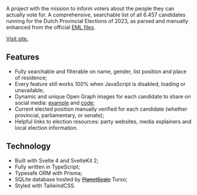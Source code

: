 A project with the mission to inform voters about the people they can actually vote for. A comprehensive, searchable list of all 6.457 candidates running for the Dutch Provincial Elections of 2023, as parsed and manually enhanced from the official [EML files](https://www.kiesraad.nl/verkiezingen/osv-en-eml/eml-standaard). 

[Visit site.](https://statenkandidaten.qntn.io)

## Features
- Fully searchable and filterable on name, gender, list position and place of residence;
- Every feature still works 100% when JavaScript is disabled, loading or unavailable;
- Dynamic and unique Open Graph images for each candidate to share on social media: [example](https://statenkandidaten.qntn.io/api/og/kandidaat/hedy-d-ancona.png) and [code](https://github.com/Coretteket/statenkandidaten/tree/main/src/routes/api/og);
- Current elected position manually verified for each candidate (whether provincial, parliamentary, or senate);
- Helpful links to election resources: party websites, media explainers and local election information.

## Technology
- Built with Svelte 4 and SvelteKit 2;
- Fully written in TypeScript;
- Typesafe ORM with Prisma;
- SQLite database hosted by [~~PlanetScale~~](https://planetscale.com/blog/planetscale-forever#:~:text=Our%20Hobby%20plan%20will%20be%20retired%20on%20April%208th%2C%202024.) Turso;
- Styled with TailwindCSS.
